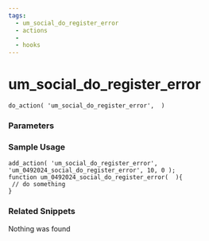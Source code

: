 ```yaml
---
tags: 
  - um_social_do_register_error
  - actions
  - 
  - hooks
---
```

# um\_social\_do\_register\_error

``` php:no-line-numbers
do_action( 'um_social_do_register_error',  )
```
<div class='hook-sep'></div>

### Parameters

<div class='hook-sep'></div>



### Sample Usage

``` php:no-line-numbers
add_action( 'um_social_do_register_error', 'um_0492024_social_do_register_error', 10, 0 );
function um_0492024_social_do_register_error(  ){
 // do something
}
```
<div class='hook-sep'></div>



### Related Snippets

Nothing was found

